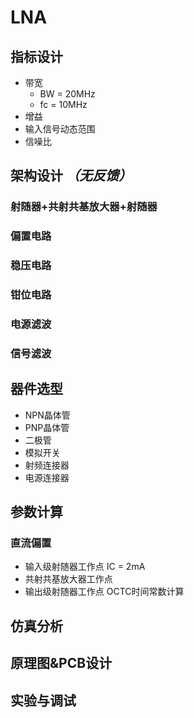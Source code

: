 # LNA
## 指标设计
- 带宽
  - BW = 20MHz
  - fc = 10MHz
- 增益
- 输入信号动态范围
- 信噪比
## 架构设计 ***（无反馈）***
### 射随器+共射共基放大器+射随器
### 偏置电路

  
### 稳压电路
### 钳位电路
### 电源滤波
### 信号滤波

## 器件选型
- NPN晶体管
- PNP晶体管
- 二极管
- 模拟开关
- 射频连接器
- 电源连接器

## 参数计算
### 直流偏置
- 输入级射随器工作点
  IC = 2mA
- 共射共基放大器工作点
- 输出级射随器工作点
OCTC时间常数计算


## 仿真分析
## 原理图&PCB设计

## 实验与调试
